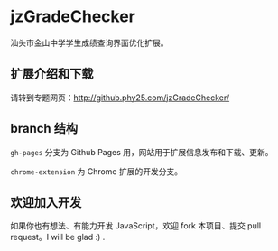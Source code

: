 ﻿jzGradeChecker
==============
汕头市金山中学学生成绩查询界面优化扩展。

扩展介绍和下载
--------------
请转到专题网页：http://github.phy25.com/jzGradeChecker/

branch 结构
--------------
`gh-pages` 分支为 Github Pages 用，网站用于扩展信息发布和下载、更新。

`chrome-extension` 为 Chrome 扩展的开发分支。

欢迎加入开发
--------------
如果你也有想法、有能力开发 JavaScript，欢迎 fork 本项目、提交 pull request。I will be glad :) .
